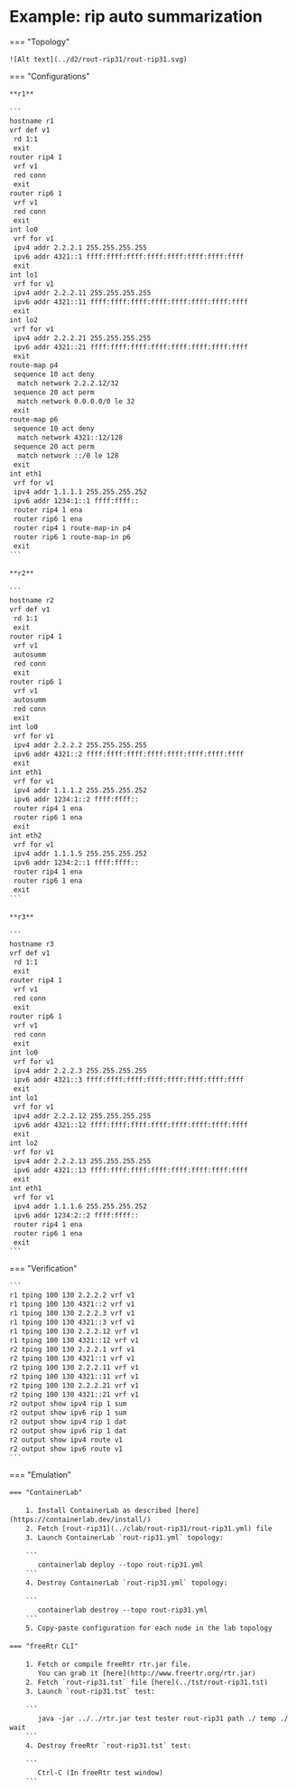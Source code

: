 # Example: rip auto summarization

=== "Topology"

    ![Alt text](../d2/rout-rip31/rout-rip31.svg)

=== "Configurations"

    **r1**

    ```
    hostname r1
    vrf def v1
     rd 1:1
     exit
    router rip4 1
     vrf v1
     red conn
     exit
    router rip6 1
     vrf v1
     red conn
     exit
    int lo0
     vrf for v1
     ipv4 addr 2.2.2.1 255.255.255.255
     ipv6 addr 4321::1 ffff:ffff:ffff:ffff:ffff:ffff:ffff:ffff
     exit
    int lo1
     vrf for v1
     ipv4 addr 2.2.2.11 255.255.255.255
     ipv6 addr 4321::11 ffff:ffff:ffff:ffff:ffff:ffff:ffff:ffff
     exit
    int lo2
     vrf for v1
     ipv4 addr 2.2.2.21 255.255.255.255
     ipv6 addr 4321::21 ffff:ffff:ffff:ffff:ffff:ffff:ffff:ffff
     exit
    route-map p4
     sequence 10 act deny
      match network 2.2.2.12/32
     sequence 20 act perm
      match network 0.0.0.0/0 le 32
     exit
    route-map p6
     sequence 10 act deny
      match network 4321::12/128
     sequence 20 act perm
      match network ::/0 le 128
     exit
    int eth1
     vrf for v1
     ipv4 addr 1.1.1.1 255.255.255.252
     ipv6 addr 1234:1::1 ffff:ffff::
     router rip4 1 ena
     router rip6 1 ena
     router rip4 1 route-map-in p4
     router rip6 1 route-map-in p6
     exit
    ```

    **r2**

    ```
    hostname r2
    vrf def v1
     rd 1:1
     exit
    router rip4 1
     vrf v1
     autosumm
     red conn
     exit
    router rip6 1
     vrf v1
     autosumm
     red conn
     exit
    int lo0
     vrf for v1
     ipv4 addr 2.2.2.2 255.255.255.255
     ipv6 addr 4321::2 ffff:ffff:ffff:ffff:ffff:ffff:ffff:ffff
     exit
    int eth1
     vrf for v1
     ipv4 addr 1.1.1.2 255.255.255.252
     ipv6 addr 1234:1::2 ffff:ffff::
     router rip4 1 ena
     router rip6 1 ena
     exit
    int eth2
     vrf for v1
     ipv4 addr 1.1.1.5 255.255.255.252
     ipv6 addr 1234:2::1 ffff:ffff::
     router rip4 1 ena
     router rip6 1 ena
     exit
    ```

    **r3**

    ```
    hostname r3
    vrf def v1
     rd 1:1
     exit
    router rip4 1
     vrf v1
     red conn
     exit
    router rip6 1
     vrf v1
     red conn
     exit
    int lo0
     vrf for v1
     ipv4 addr 2.2.2.3 255.255.255.255
     ipv6 addr 4321::3 ffff:ffff:ffff:ffff:ffff:ffff:ffff:ffff
     exit
    int lo1
     vrf for v1
     ipv4 addr 2.2.2.12 255.255.255.255
     ipv6 addr 4321::12 ffff:ffff:ffff:ffff:ffff:ffff:ffff:ffff
     exit
    int lo2
     vrf for v1
     ipv4 addr 2.2.2.13 255.255.255.255
     ipv6 addr 4321::13 ffff:ffff:ffff:ffff:ffff:ffff:ffff:ffff
     exit
    int eth1
     vrf for v1
     ipv4 addr 1.1.1.6 255.255.255.252
     ipv6 addr 1234:2::2 ffff:ffff::
     router rip4 1 ena
     router rip6 1 ena
     exit
    ```

=== "Verification"

    ```
    r1 tping 100 130 2.2.2.2 vrf v1
    r1 tping 100 130 4321::2 vrf v1
    r1 tping 100 130 2.2.2.3 vrf v1
    r1 tping 100 130 4321::3 vrf v1
    r1 tping 100 130 2.2.2.12 vrf v1
    r1 tping 100 130 4321::12 vrf v1
    r2 tping 100 130 2.2.2.1 vrf v1
    r2 tping 100 130 4321::1 vrf v1
    r2 tping 100 130 2.2.2.11 vrf v1
    r2 tping 100 130 4321::11 vrf v1
    r2 tping 100 130 2.2.2.21 vrf v1
    r2 tping 100 130 4321::21 vrf v1
    r2 output show ipv4 rip 1 sum
    r2 output show ipv6 rip 1 sum
    r2 output show ipv4 rip 1 dat
    r2 output show ipv6 rip 1 dat
    r2 output show ipv4 route v1
    r2 output show ipv6 route v1
    ```

=== "Emulation"

    === "ContainerLab"

        1. Install ContainerLab as described [here](https://containerlab.dev/install/)  
        2. Fetch [rout-rip31](../clab/rout-rip31/rout-rip31.yml) file  
        3. Launch ContainerLab `rout-rip31.yml` topology:  

        ```
           containerlab deploy --topo rout-rip31.yml  
        ```
        4. Destroy ContainerLab `rout-rip31.yml` topology:  

        ```
           containerlab destroy --topo rout-rip31.yml  
        ```
        5. Copy-paste configuration for each node in the lab topology

    === "freeRtr CLI"

        1. Fetch or compile freeRtr rtr.jar file.  
           You can grab it [here](http://www.freertr.org/rtr.jar)  
        2. Fetch `rout-rip31.tst` file [here](../tst/rout-rip31.tst)  
        3. Launch `rout-rip31.tst` test:  

        ```
           java -jar ../../rtr.jar test tester rout-rip31 path ./ temp ./ wait
        ```
        4. Destroy freeRtr `rout-rip31.tst` test:  

        ```
           Ctrl-C (In freeRtr test window)
        ```

